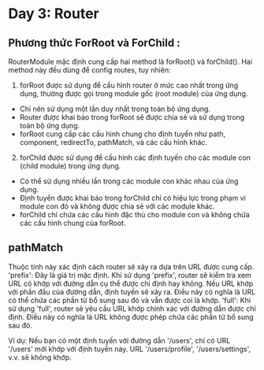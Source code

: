 # Day 3: Router
## Phương thức ForRoot và ForChild :
RouterModule mặc định cung cấp hai method là forRoot() và forChild(). Hai method này đều dùng để config routes, tuy nhiên:

1. forRoot được sử dụng để cấu hình router ở mức cao nhất trong ứng dụng, thường được gọi trong module gốc (root module) của ứng dụng.
 - Chỉ nên sử dụng một lần duy nhất trong toàn bộ ứng dụng.
 - Router được khai báo trong forRoot sẽ được chia sẻ và sử dụng trong toàn bộ ứng dụng.
 - forRoot cung cấp các cấu hình chung cho định tuyến như path, component, redirectTo, pathMatch, và các cấu hình khác.

2. forChild được sử dụng để cấu hình các định tuyến cho các module con (child module) trong ứng dụng.
 - Có thể sử dụng nhiều lần trong các module con khác nhau của ứng dụng.
 - Định tuyến được khai báo trong forChild chỉ có hiệu lực trong phạm vi module con đó và không được chia sẻ với các module khác.
 - forChild chỉ chứa các cấu hình đặc thù cho module con và không chứa các cấu hình chung của forRoot.
## pathMatch 
 Thuộc tính này xác định cách router sẽ xảy ra dựa trên URL được cung cấp.
'prefix': Đây là giá trị mặc định. Khi sử dụng 'prefix', router sẽ kiểm tra xem URL có khớp với đường dẫn cụ thể được chỉ định hay không. Nếu URL khớp với phần đầu của đường dẫn, định tuyến sẽ xảy ra. Điều này có nghĩa là URL có thể chứa các phần tử bổ sung sau đó và vẫn được coi là khớp.
'full': Khi sử dụng 'full', router sẽ yêu cầu URL khớp chính xác với đường dẫn được chỉ định. Điều này có nghĩa là URL không được phép chứa các phần tử bổ sung sau đó.

Ví dụ: Nếu bạn có một định tuyến với đường dẫn '/users', chỉ có URL '/users' mới khớp với định tuyến này. URL '/users/profile', '/users/settings', v.v. sẽ không khớp.
